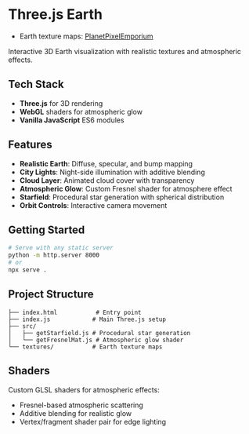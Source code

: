 # Three.js Earth
- Earth texture maps: [PlanetPixelEmporium](https://planetpixelemporium.com/earth.html)

Interactive 3D Earth visualization with realistic textures and atmospheric effects.

## Tech Stack

- **Three.js** for 3D rendering
- **WebGL** shaders for atmospheric glow
- **Vanilla JavaScript** ES6 modules

## Features

- **Realistic Earth**: Diffuse, specular, and bump mapping
- **City Lights**: Night-side illumination with additive blending
- **Cloud Layer**: Animated cloud cover with transparency
- **Atmospheric Glow**: Custom Fresnel shader for atmosphere effect
- **Starfield**: Procedural star generation with spherical distribution
- **Orbit Controls**: Interactive camera movement

## Getting Started

```bash
# Serve with any static server
python -m http.server 8000
# or
npx serve .
```

## Project Structure

```
├── index.html           # Entry point
├── index.js            # Main Three.js setup
├── src/
│   ├── getStarfield.js # Procedural star generation
│   └── getFresnelMat.js # Atmospheric glow shader
└── textures/           # Earth texture maps
```

## Shaders

Custom GLSL shaders for atmospheric effects:
- Fresnel-based atmospheric scattering
- Additive blending for realistic glow
- Vertex/fragment shader pair for edge lighting


